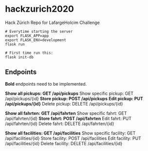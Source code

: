 # hackzurich2020
Hack Zürich Repo for LafargeHolcim Challenge 

```
# Everytime starting the server
export FLASK_APP=app
export FLASK_ENV=development
flask run

# First time run this:
flask init-db
```

## Endpoints

**Bold** endpoints need to be implemented.

**Show all pickups: GET /api/pickups**
Show specific pickup: GET /api/pickups/{id}
**Store pickup: POST /api/pickups**
**Edit pickup: PUT /api/pickups/{id}** <!-- Accept and reject pickups -->
Delete pickup: DELETE /api/pickups/{id}

**Show all fahrten: GET /api/fahrten**
Show specific fahrt: GET /api/fahrten/{id}
**Store fahrt: POST /api/fahrten**
Edit fahrt: PUT /api/fahrten/{id}
Delete fahrt: DELETE /api/fahrten/{id}

**Show all facilities: GET /api/facilities**
Show specific facility: GET /api/facilities/{id}
Store facility: POST /api/facilities
Edit facility: PUT /api/facilities/{id}
Delete facility: DELETE /api/facilities/{id}